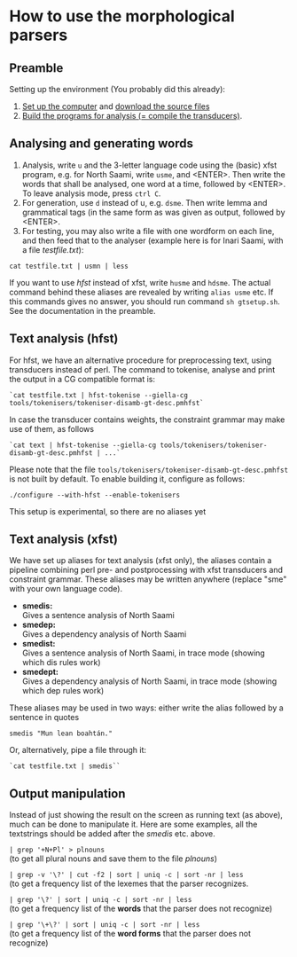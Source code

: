 # How to use the morphological parsers

## Preamble

Setting up the environment (You probably did this already):

1.  [Set up the computer](../infra/GettingStarted.html) and [download
    the source files](docu-svn-user.html)
2.  [Build the programs for analysis (= compile the
    transducers)](../infra/infraremake/GettingStartedWithTheNewInfra.html).

## Analysing and generating words

1.  Analysis, write `u` and the 3-letter language code using the (basic)
    xfst program, e.g. for North Saami, write `usme`, and &lt;ENTER&gt;.
    Then write the words that shall be analysed, one word at a time,
    followed by &lt;ENTER&gt;. To leave analysis mode, press `ctrl C`.
2.  For generation, use `d` instead of u, e.g. `dsme`. Then write lemma
    and grammatical tags (in the same form as was given as output,
    followed by &lt;ENTER&gt;.
3.  For testing, you may also write a file with one wordform on each
    line, and then feed that to the analyser (example here is for Inari
    Saami, with a file *testfile.txt*):

`cat testfile.txt | usmn | less`

If you want to use *hfst* instead of xfst, write `husme` and `hdsme`.
The actual command behind these aliases are revealed by writing
`alias usme` etc. If this commands gives no answer, you should run
command `sh gtsetup.sh`. See the documentation in the preamble.

## Text analysis (hfst)

For hfst, we have an alternative procedure for preprocessing text, using
transducers instead of perl. The command to tokenise, analyse and print
the output in a CG compatible format is:

    `cat testfile.txt | hfst-tokenise --giella-cg tools/tokenisers/tokeniser-disamb-gt-desc.pmhfst`

In case the transducer contains weights, the constraint grammar may make
use of them, as follows

    `cat text | hfst-tokenise --giella-cg tools/tokenisers/tokeniser-disamb-gt-desc.pmhfst | ...`

Please note that the file
`tools/tokenisers/tokeniser-disamb-gt-desc.pmhfst` is not built by
default. To enable building it, configure as follows:

    ./configure --with-hfst --enable-tokenisers

This setup is experimental, so there are no aliases yet

## Text analysis (xfst)

We have set up aliases for text analysis (xfst only), the aliases
contain a pipeline combining perl pre- and postprocessing with xfst
transducers and constraint grammar. These aliases may be written
anywhere (replace "sme" with your own language code).

-   **smedis:**  
    Gives a sentence analysis of North Saami
-   **smedep:**  
    Gives a dependency analysis of North Saami
-   **smedist:**  
    Gives a sentence analysis of North Saami, in trace mode (showing
    which dis rules work)
-   **smedept:**  
    Gives a dependency analysis of North Saami, in trace mode (showing
    which dep rules work)

These aliases may be used in two ways: either write the alias followed
by a sentence in quotes

    smedis "Mun lean boahtán."

Or, alternatively, pipe a file through it:

    `cat testfile.txt | smedis``

## Output manipulation

Instead of just showing the result on the screen as running text (as
above), much can be done to manipulate it. Here are some examples, all
the textstrings should be added after the *smedis* etc. above.

`| grep '+N+Pl' > plnouns`  
(to get all plural nouns and save them to the file *plnouns*)

`| grep -v '\?' | cut -f2 | sort | uniq -c | sort -nr | less `  
(to get a frequency list of the lexemes that the parser recognizes.

`| grep '\?' | sort | uniq -c | sort -nr | less `  
(to get a frequency list of the **words** that the parser does not
recognize)

`| grep '\+\?' | sort | uniq -c | sort -nr | less `  
(to get a frequency list of the **word forms** that the parser does not
recognize)
